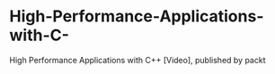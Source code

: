 # High-Performance-Applications-with-C-
High Performance Applications with C++ [Video], published by packt
